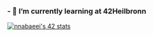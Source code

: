 ### - 🌱 I’m currently learning at 42Heilbronn 
<a href="https://github.com/oakoudad/badge42"><img src="https://badge.mediaplus.ma/darkblue/nnabaeei?UM6P=off" alt="nnabaeei's 42 stats" /></a>
<!--
**nnavidd/nnavidd** is a ✨ _special_ ✨ repository because its `README.md` (this file) appears on your GitHub profile.

Here are some ideas to get you started:

- 🔭 I’m currently working on ...
- 🌱 I’m currently learning ...
- 👯 I’m looking to collaborate on ...
- 🤔 I’m looking for help with ...
- 💬 Ask me about ...
- 📫 How to reach me: ...
- 😄 Pronouns: ...
- ⚡ Fun fact: ...
-->
